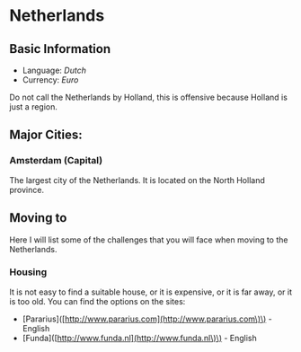 # Netherlands

## Basic Information

* Language: _Dutch_
* Currency: _Euro_

Do not call the Netherlands by Holland, this is offensive because Holland is just a region.

## Major Cities:

### Amsterdam \(Capital\)

The largest city of the Netherlands. It is located on the North Holland province.

## Moving to

Here I will list some of the challenges that you will face when moving to the Netherlands.

### Housing

It is not easy to find a suitable house, or it is expensive, or it is far away, or it is too old. You can find the options on the sites:

* \[Pararius\]\([http://www.pararius.com](http://www.pararius.com\)\) - English
* \[Funda\]\([http://www.funda.nl](http://www.funda.nl\)\) - English




